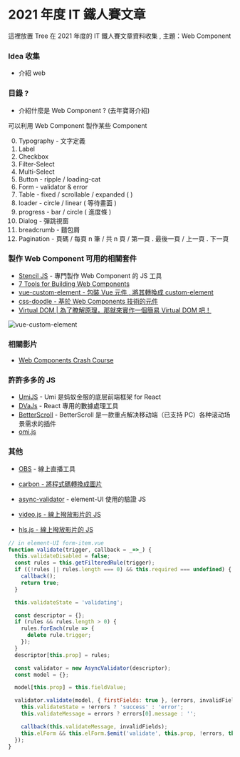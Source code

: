 # 2021 年度 IT 鐵人賽文章

這裡放置 Tree 在 2021 年度的 IT 鐵人賽文章資料收集 , 主題：Web Component

### Idea 收集

- 介紹 web

### 目錄 ?

- 介紹什麼是 Web Component ? (去年寶哥介紹)

可以利用 Web Component 製作某些 Component 

0. Typography - 文字定義
1. Label 
2. Checkbox 
3. Filter-Select 
4. Multi-Select 
5. Button - ripple / loading-cat 
6. Form - validator & error
7. Table - fixed / scrollable / expanded (  )
8. loader - circle / linear ( 等待畫面 )
9. progress - bar / circle ( 進度條 )
10. Dialog - 彈跳視窗
11. breadcrumb - 麵包屑 
12. Pagination - 頁碼 / 每頁 n 筆 / 共 n 頁 / 第一頁 . 最後一頁 / 上一頁 . 下一頁

### 製作 Web Component 可用的相關套件

- [Stencil JS](https://blog.techbridge.cc/2020/03/30/stencil-claps-web-component/) - 專門製作 Web Component 的 JS 工具
- [7 Tools for Building Web Components](https://blog.bitsrc.io/7-tools-for-developing-web-components-in-2019-1d5b7360654d)
- [vue-custom-element - 包裝 Vue 元件 , 將其轉換成 custom-element](https://github.com/karol-f/vue-custom-element)
- [css-doodle - 基於 Web Components 技術的元件](https://css-doodle.com/)
- [Virtual DOM | 為了瞭解原理，那就來實作一個簡易 Virtual DOM 吧！](https://medium.com/%E6%89%8B%E5%AF%AB%E7%AD%86%E8%A8%98/build-a-simple-virtual-dom-5cf12ccf379f)


![vue-custom-element](https://github.com/karol-f/vue-custom-element/raw/master/demo/assets/images/vue-custom-element-schema.png)

### 相關影片

- [Web Components Crash Course](https://www.youtube.com/watch?v=PCWaFLy3VUo&t=940s)

### 許許多多的 JS

- [UmiJS](https://umijs.org/zh-CN/docs) - Umi 是蚂蚁金服的底层前端框架 for React 
- [DVaJs](https://dvajs.com/guide/#%E7%89%B9%E6%80%A7) - React 專用的數據處理工具
- [BetterScroll](https://better-scroll.github.io/docs/zh-CN/guide/base-scroll-options.html#scrollx) - BetterScroll 是一款重点解决移动端（已支持 PC）各种滚动场景需求的插件
- [omi.js](https://github.com/Tencent/omi/tree/v6/packages/omi-30-seconds#font-face-doesnt-work-in-shadow-dom)

### 其他

- [OBS](https://obsproject.com/) - 線上直播工具 
- [carbon - 將程式碼轉換成圖片](https://carbon.now.sh/)

- [async-validator](https://github.com/yiminghe/async-validator) - element-UI 使用的驗證 JS

- [video.js - 線上撥放影片的 JS](https://videojs.com/getting-started)
- [hls.js - 線上撥放影片的 JS](https://videojs.com/getting-started)

```javascript
// in element-UI form-item.vue 
function validate(trigger, callback = _=>_) {
  this.validateDisabled = false;
  const rules = this.getFilteredRule(trigger);
  if ((!rules || rules.length === 0) && this.required === undefined) {
    callback();
    return true;
  }

  this.validateState = 'validating';

  const descriptor = {};
  if (rules && rules.length > 0) {
    rules.forEach(rule => {
      delete rule.trigger;
    });
  }
  descriptor[this.prop] = rules;

  const validator = new AsyncValidator(descriptor);
  const model = {};

  model[this.prop] = this.fieldValue;

  validator.validate(model, { firstFields: true }, (errors, invalidFields) => {
    this.validateState = !errors ? 'success' : 'error';
    this.validateMessage = errors ? errors[0].message : '';

    callback(this.validateMessage, invalidFields);
    this.elForm && this.elForm.$emit('validate', this.prop, !errors, this.validateMessage || null);
  });
}
```
